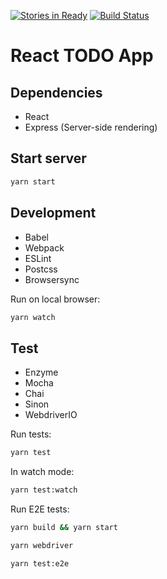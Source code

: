 [![Stories in Ready](https://badge.waffle.io/ybiquitous/react-todo.png?label=ready&title=Ready)](https://waffle.io/ybiquitous/react-todo)
[![Build Status](https://travis-ci.org/ybiquitous/react-todo.svg)](https://travis-ci.org/ybiquitous/react-todo)

# React TODO App

## Dependencies

- React
- Express (Server-side rendering)

## Start server

```sh
yarn start
```

## Development

- Babel
- Webpack
- ESLint
- Postcss
- Browsersync

Run on local browser:

```sh
yarn watch
```

## Test

- Enzyme
- Mocha
- Chai
- Sinon
- WebdriverIO

Run tests:

```sh
yarn test
```

In watch mode:

```sh
yarn test:watch
```

Run E2E tests:

```sh
yarn build && yarn start
```

```sh
yarn webdriver
```

```sh
yarn test:e2e
```
